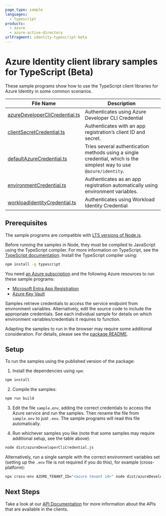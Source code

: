 ```yaml
---
page_type: sample
languages:
  - typescript
products:
  - azure
  - azure-active-directory
urlFragment: identity-typescript-beta
---
```


# Azure Identity client library samples for TypeScript (Beta)

These sample programs show how to use the TypeScript client libraries for Azure Identity in some common scenarios.

| **File Name**                                                 | **Description**                                                                                                     |
| ------------------------------------------------------------- | ------------------------------------------------------------------------------------------------------------------- |
| [azureDeveloperCliCredential.ts][azuredeveloperclicredential] | Authenticates using Azure Developer CLI Credential                                                                  |
| [clientSecretCredential.ts][clientsecretcredential]           | Authenticates with an app registration’s client ID and secret.                                                      |
| [defaultAzureCredential.ts][defaultazurecredential]           | Tries several authentication methods using a single credential, which is the simplest way to use `@azure/identity`. |
| [environmentCredential.ts][environmentcredential]             | Authenticates as an app registration automatically using environment variables.                                     |
| [workloadIdentityCredential.ts][workloadidentitycredential]   | Authenticates using Workload Identity Credential                                                                    |

## Prerequisites

The sample programs are compatible with [LTS versions of Node.js](https://github.com/nodejs/release#release-schedule).

Before running the samples in Node, they must be compiled to JavaScript using the TypeScript compiler. For more information on TypeScript, see the [TypeScript documentation][typescript]. Install the TypeScript compiler using:

```bash
npm install -g typescript
```

You need [an Azure subscription][freesub] and the following Azure resources to run these sample programs:

- [Microsoft Entra App Registration][createinstance_azureactivedirectoryappregistration]
- [Azure Key Vault][createinstance_azurekeyvault]

Samples retrieve credentials to access the service endpoint from environment variables. Alternatively, edit the source code to include the appropriate credentials. See each individual sample for details on which environment variables/credentials it requires to function.

Adapting the samples to run in the browser may require some additional consideration. For details, please see the [package README][package].

## Setup

To run the samples using the published version of the package:

1. Install the dependencies using `npm`:

```bash
npm install
```

2. Compile the samples:

```bash
npm run build
```

3. Edit the file `sample.env`, adding the correct credentials to access the Azure service and run the samples. Then rename the file from `sample.env` to just `.env`. The sample programs will read this file automatically.

4. Run whichever samples you like (note that some samples may require additional setup, see the table above):

```bash
node dist/azureDeveloperCliCredential.js
```

Alternatively, run a single sample with the correct environment variables set (setting up the `.env` file is not required if you do this), for example (cross-platform):

```bash
npx cross-env AZURE_TENANT_ID="<azure tenant id>" node dist/azureDeveloperCliCredential.js
```

## Next Steps

Take a look at our [API Documentation][apiref] for more information about the APIs that are available in the clients.

[azuredeveloperclicredential]: https://github.com/Azure/azure-sdk-for-js/blob/main/sdk/identity/identity/samples/v3-beta/typescript/src/azureDeveloperCliCredential.ts
[clientsecretcredential]: https://github.com/Azure/azure-sdk-for-js/blob/main/sdk/identity/identity/samples/v3-beta/typescript/src/clientSecretCredential.ts
[defaultazurecredential]: https://github.com/Azure/azure-sdk-for-js/blob/main/sdk/identity/identity/samples/v3-beta/typescript/src/defaultAzureCredential.ts
[environmentcredential]: https://github.com/Azure/azure-sdk-for-js/blob/main/sdk/identity/identity/samples/v3-beta/typescript/src/environmentCredential.ts
[workloadidentitycredential]: https://github.com/Azure/azure-sdk-for-js/blob/main/sdk/identity/identity/samples/v3-beta/typescript/src/workloadIdentityCredential.ts
[apiref]: https://docs.microsoft.com/javascript/api/@azure/identity
[freesub]: https://azure.microsoft.com/free/
[createinstance_azureactivedirectoryappregistration]: https://docs.microsoft.com/azure/active-directory/develop/quickstart-register-app
[createinstance_azurekeyvault]: https://docs.microsoft.com/azure/key-vault/quick-create-portal
[package]: https://github.com/Azure/azure-sdk-for-js/tree/main/sdk/identity/identity/README.md
[typescript]: https://www.typescriptlang.org/docs/home.html
